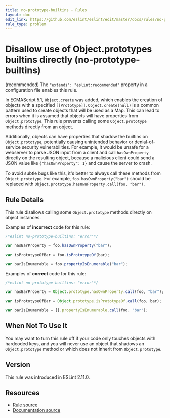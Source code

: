 ```yaml
---
title: no-prototype-builtins - Rules
layout: doc
edit_link: https://github.com/eslint/eslint/edit/master/docs/rules/no-prototype-builtins.md
rule_type: problem
---
```

<!-- Note: No pull requests accepted for this file. See README.md in the root directory for details. -->

# Disallow use of Object.prototypes builtins directly (no-prototype-builtins)

(recommended) The `"extends": "eslint:recommended"` property in a configuration file enables this rule.

In ECMAScript 5.1, `Object.create` was added, which enables the creation of objects with a specified `[[Prototype]]`. `Object.create(null)` is a common pattern used to create objects that will be used as a Map. This can lead to errors when it is assumed that objects will have properties from `Object.prototype`. This rule prevents calling some `Object.prototype` methods directly from an object.

Additionally, objects can have properties that shadow the builtins on `Object.prototype`, potentially causing unintended behavior or denial-of-service security vulnerabilities. For example, it would be unsafe for a webserver to parse JSON input from a client and call `hasOwnProperty` directly on the resulting object, because a malicious client could send a JSON value like `{"hasOwnProperty": 1}` and cause the server to crash.

To avoid subtle bugs like this, it's better to always call these methods from `Object.prototype`. For example, `foo.hasOwnProperty("bar")` should be replaced with `Object.prototype.hasOwnProperty.call(foo, "bar")`.

## Rule Details

This rule disallows calling some `Object.prototype` methods directly on object instances.

Examples of **incorrect** code for this rule:

```js
/*eslint no-prototype-builtins: "error"*/

var hasBarProperty = foo.hasOwnProperty("bar");

var isPrototypeOfBar = foo.isPrototypeOf(bar);

var barIsEnumerable = foo.propertyIsEnumerable("bar");
```

Examples of **correct** code for this rule:

```js
/*eslint no-prototype-builtins: "error"*/

var hasBarProperty = Object.prototype.hasOwnProperty.call(foo, "bar");

var isPrototypeOfBar = Object.prototype.isPrototypeOf.call(foo, bar);

var barIsEnumerable = {}.propertyIsEnumerable.call(foo, "bar");
```

## When Not To Use It

You may want to turn this rule off if your code only touches objects with hardcoded keys, and you will never use an object that shadows an `Object.prototype` method or which does not inherit from `Object.prototype`.

## Version

This rule was introduced in ESLint 2.11.0.

## Resources

* [Rule source](https://github.com/eslint/eslint/tree/master/lib/rules/no-prototype-builtins.js)
* [Documentation source](https://github.com/eslint/eslint/tree/master/docs/rules/no-prototype-builtins.md)
